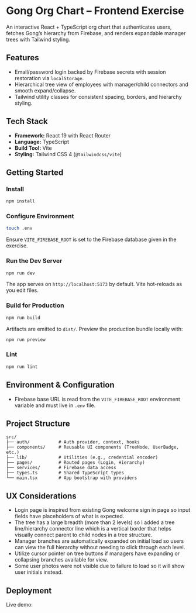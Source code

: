 # Gong Org Chart – Frontend Exercise

An interactive React + TypeScript org chart that authenticates users, fetches Gong’s hierarchy from Firebase, and renders expandable manager trees with Tailwind styling.

## Features

- Email/password login backed by Firebase secrets with session restoration via `localStorage`.
- Hierarchical tree view of employees with manager/child connectors and smooth expand/collapse.
- Tailwind utility classes for consistent spacing, borders, and hierarchy styling.

## Tech Stack

- **Framework:** React 19 with React Router
- **Language:** TypeScript
- **Build Tool:** Vite
- **Styling:** Tailwind CSS 4 (`@tailwindcss/vite`)

## Getting Started

### Install

```bash
npm install
```

### Configure Environment

```bash
touch .env
```

Ensure `VITE_FIREBASE_ROOT` is set to the Firebase database given in the exercise.

### Run the Dev Server

```bash
npm run dev
```

The app serves on `http://localhost:5173` by default. Vite hot-reloads as you edit files.

### Build for Production

```bash
npm run build
```

Artifacts are emitted to `dist/`. Preview the production bundle locally with:

```bash
npm run preview
```

### Lint

```bash
npm run lint
```

## Environment & Configuration

- Firebase base URL is read from the `VITE_FIREBASE_ROOT` environment variable and must live in `.env` file.

## Project Structure

```
src/
├── auth/           # Auth provider, context, hooks
├── components/     # Reusable UI components (TreeNode, UserBadge, etc.)
├── lib/            # Utilities (e.g., credential encoder)
├── pages/          # Routed pages (Login, Hierarchy)
├── services/       # Firebase data access
├── types.ts        # Shared TypeScript types
└── main.tsx        # App bootstrap with providers
```

## UX Considerations

- Login page is inspired from existing Gong welcome sign in page so input fields have placeholders of what is expected.
- The tree has a large breadth (more than 2 levels) so I added a tree line/hierarchy connector line which is a vertical border that helps visually connect parent to child nodes in a tree structure.
- Manager branches are automatically expanded on initial load so users can view the full hierarchy without needing to click through each level.
- Utilize cursor pointer on tree buttons if managers have expanding or collapsing branches available for view.
- Some user photos were not visible due to failure to load so it will show user initials instead.

## Deployment

Live demo:
